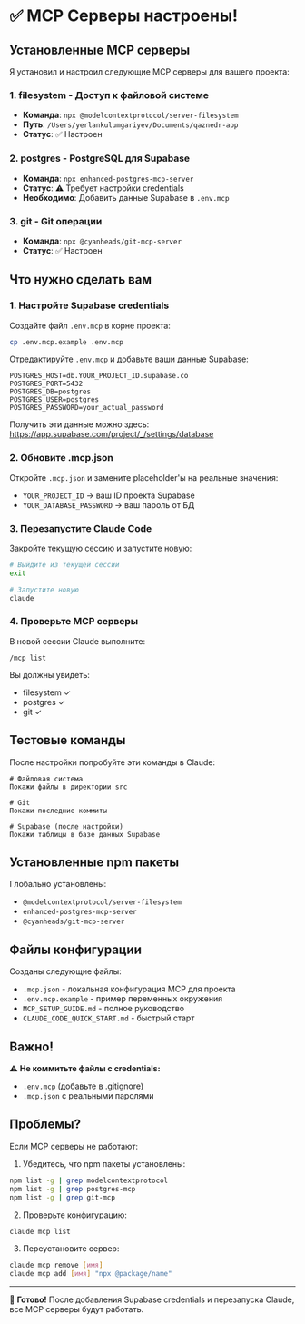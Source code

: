 # ✅ MCP Серверы настроены!

## Установленные MCP серверы

Я установил и настроил следующие MCP серверы для вашего проекта:

### 1. **filesystem** - Доступ к файловой системе
- **Команда**: `npx @modelcontextprotocol/server-filesystem`
- **Путь**: `/Users/yerlankulumgariyev/Documents/qaznedr-app`
- **Статус**: ✅ Настроен

### 2. **postgres** - PostgreSQL для Supabase
- **Команда**: `npx enhanced-postgres-mcp-server`
- **Статус**: ⚠️ Требует настройки credentials
- **Необходимо**: Добавить данные Supabase в `.env.mcp`

### 3. **git** - Git операции
- **Команда**: `npx @cyanheads/git-mcp-server`
- **Статус**: ✅ Настроен

## Что нужно сделать вам

### 1. Настройте Supabase credentials

Создайте файл `.env.mcp` в корне проекта:

```bash
cp .env.mcp.example .env.mcp
```

Отредактируйте `.env.mcp` и добавьте ваши данные Supabase:

```env
POSTGRES_HOST=db.YOUR_PROJECT_ID.supabase.co
POSTGRES_PORT=5432
POSTGRES_DB=postgres
POSTGRES_USER=postgres
POSTGRES_PASSWORD=your_actual_password
```

Получить эти данные можно здесь:
https://app.supabase.com/project/_/settings/database

### 2. Обновите .mcp.json

Откройте `.mcp.json` и замените placeholder'ы на реальные значения:
- `YOUR_PROJECT_ID` → ваш ID проекта Supabase
- `YOUR_DATABASE_PASSWORD` → ваш пароль от БД

### 3. Перезапустите Claude Code

Закройте текущую сессию и запустите новую:

```bash
# Выйдите из текущей сессии
exit

# Запустите новую
claude
```

### 4. Проверьте MCP серверы

В новой сессии Claude выполните:

```
/mcp list
```

Вы должны увидеть:
- filesystem ✓
- postgres ✓
- git ✓

## Тестовые команды

После настройки попробуйте эти команды в Claude:

```
# Файловая система
Покажи файлы в директории src

# Git
Покажи последние коммиты

# Supabase (после настройки)
Покажи таблицы в базе данных Supabase
```

## Установленные npm пакеты

Глобально установлены:
- `@modelcontextprotocol/server-filesystem`
- `enhanced-postgres-mcp-server` 
- `@cyanheads/git-mcp-server`

## Файлы конфигурации

Созданы следующие файлы:
- `.mcp.json` - локальная конфигурация MCP для проекта
- `.env.mcp.example` - пример переменных окружения
- `MCP_SETUP_GUIDE.md` - полное руководство
- `CLAUDE_CODE_QUICK_START.md` - быстрый старт

## Важно!

⚠️ **Не коммитьте файлы с credentials:**
- `.env.mcp` (добавьте в .gitignore)
- `.mcp.json` с реальными паролями

## Проблемы?

Если MCP серверы не работают:

1. Убедитесь, что npm пакеты установлены:
```bash
npm list -g | grep modelcontextprotocol
npm list -g | grep postgres-mcp
npm list -g | grep git-mcp
```

2. Проверьте конфигурацию:
```bash
claude mcp list
```

3. Переустановите сервер:
```bash
claude mcp remove [имя]
claude mcp add [имя] "npx @package/name"
```

---

🎉 **Готово!** После добавления Supabase credentials и перезапуска Claude, все MCP серверы будут работать.